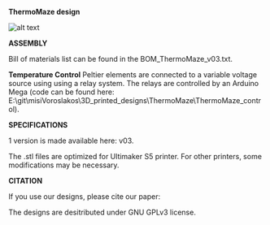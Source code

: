 **ThermoMaze design**

![alt text](https://github.com/misiVoroslakos/3D_printed_designs/blob/main/ThermoMaze/ThermoMaze/ThermoMaze_v03.png)

**ASSEMBLY**

Bill of materials list can be found in the BOM_ThermoMaze_v03.txt.


**Temperature Control**
Peltier elements are connected to a variable voltage source using using a relay system. The relays are controlled by an Arduino Mega (code can be found here: E:\git\misiVoroslakos\3D_printed_designs\ThermoMaze\ThermoMaze_control).


**SPECIFICATIONS**

1 version is made available here: v03.

The .stl files are optimized for Ultimaker S5 printer. For other printers, some modifications may be necessary.


**CITATION**

If you use our designs, please cite our paper:


The designs are desitributed under GNU GPLv3 license.
